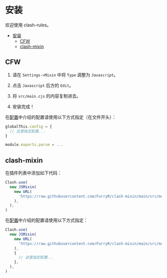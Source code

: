 # 安装

欢迎使用 clash-rules。

- [安装](#安装)
  - [CFW](#cfw)
  - [clash-mixin](#clash-mixin)

## CFW

1. 请在 `Settings->Mixin` 中将 `Type` 调整为 `Javascript`。

2. 点击 `Javascript` 后方的 `Edit`。
3. 将 `src/main.cjs` 的内容复制进去。
4. 安装完成！

在[配置](CONFIG.md)中介绍的配置请使用以下方式指定（在文件开头）：

```javascript
globalThis.config = {
  // 这里指定配置...
}

module.exports.parse = ...
```

## clash-mixin

在插件列表中添加如下代码：

```javascript
Clash.use(
  new JSMixin(
    new URL(
      'https://raw.githubusercontent.com/FurryR/clash-mixin/main/src/main.cjs',
    ),
  ),
)
```

在[配置](CONFIG.md)中介绍的配置请使用以下方式指定：

```javascript
Clash.use(
  new JSMixin(
    new URL(
      'https://raw.githubusercontent.com/FurryR/clash-mixin/main/src/main.cjs',
    ),
    {
      // 这里指定配置...
    },
  ),
)
```

